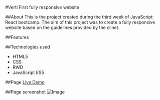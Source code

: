 #Verti
First fully responsive website

##About
This is the project created during the third week of JavaScript: React bootcamp. 
The aim of this project was to create a fully responsive website based on the guidelines provided by the clinet.

##Features

##Technologies used
* HTML5
* CSS
* RWD
* JavaScript ES5

##Page
[Live Demo](https://sebastian-konicz.github.io/Verti/)

##Page screenshot
![Image](https://github.com/sebastian-konicz/SitOnChair/blob/master/Verti.png)

